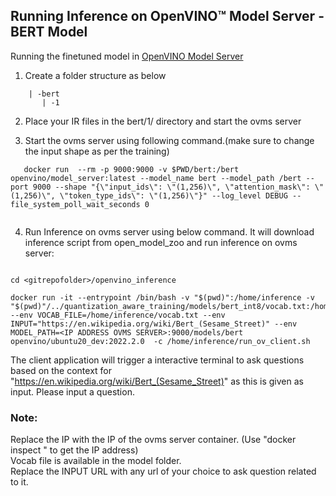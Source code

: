 
## Running Inference on OpenVINO™ Model Server - BERT Model 
Running the finetuned model in [OpenVINO Model Server](https://github.com/openvinotoolkit/model_server)

1) Create a folder structure as below
```
    | -bert
       | -1  
```
2) Place your IR files in the bert/1/ directory and start the ovms server

4) Start the ovms server using following command.(make sure to change the input shape as per the training)   
``` 
   docker run  --rm -p 9000:9000 -v $PWD/bert:/bert openvino/model_server:latest --model_name bert --model_path /bert --port 9000 --shape "{\"input_ids\": \"(1,256)\", \"attention_mask\": \"(1,256)\", \"token_type_ids\": \"(1,256)\"}" --log_level DEBUG --file_system_poll_wait_seconds 0
 
```

4) Run Inference on ovms server using below command. It will download inference script from open_model_zoo and run inference on ovms server:  
```

cd <gitrepofolder>/openvino_inference

docker run -it --entrypoint /bin/bash -v "$(pwd)":/home/inference -v "$(pwd)"/../quantization_aware_training/models/bert_int8/vocab.txt:/home/inference/vocab.txt --env VOCAB_FILE=/home/inference/vocab.txt --env  INPUT="https://en.wikipedia.org/wiki/Bert_(Sesame_Street)" --env MODEL_PATH=<IP ADDRESS OVMS SERVER>:9000/models/bert openvino/ubuntu20_dev:2022.2.0  -c /home/inference/run_ov_client.sh
```

The client application will trigger a interactive terminal to ask questions based on the context for "https://en.wikipedia.org/wiki/Bert_(Sesame_Street)" as this is given as input. Please input a question.

### **Note**:
Replace the IP with the IP of the ovms server container. (Use "docker inspect <ovms server container>" to get the IP address)  
Vocab file is available in the model folder.  
Replace the INPUT URL with any url of your choice to ask question related to it.



